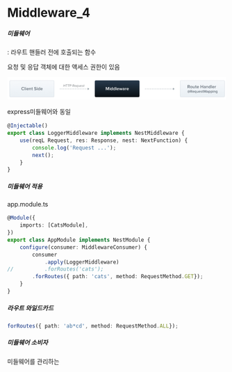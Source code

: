 # Middleware_4

##### 미들웨어

: 라우트 핸들러 전에 호출되는 함수

요청 및 응답 객체에 대한 액세스 권한이 있음

![Middleware_img](./Middleware_img.png)

express미들웨어와 동일

```typescript
@Injectable()
export class LoggerMiddleware implements NestMiddleware {
	use(reqL Request, res: Response, nest: NextFunction) {
		console.log('Request ...');
		next();
	}
}
```



##### 미들웨어 적용

app.module.ts

```typescript
@Module({
	imports: [CatsModule],
})
export class AppModule implements NestModule {
	configure(consumer: MiddlewareConsumer) {
		consumer
			.apply(LoggerMiddleware)
//			.forRoutes('cats');
    	.forRoutes({ path: 'cats', method: RequestMethod.GET});
	}
}
```



##### 라우트 와일드카드

```typescript
forRoutes({ path: 'ab*cd', method: RequestMethod.ALL});
```



##### 미들웨어 소비자

미들웨어를 관리하는 

